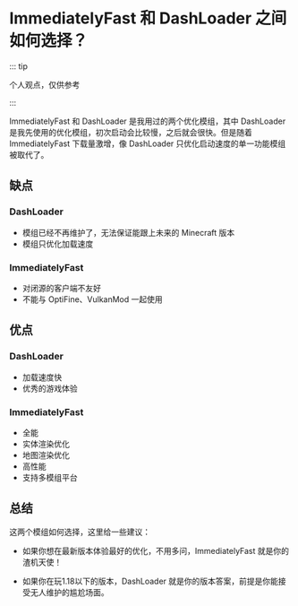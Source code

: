 # ImmediatelyFast 和 DashLoader 之间如何选择？

::: tip

个人观点，仅供参考

:::

ImmediatelyFast 和 DashLoader 是我用过的两个优化模组，其中 DashLoader 是我先使用的优化模组，初次启动会比较慢，之后就会很快。但是随着 ImmediatelyFast 下载量激增，像 DashLoader 只优化启动速度的单一功能模组被取代了。

## 缺点

### DashLoader

- 模组已经不再维护了，无法保证能跟上未来的 Minecraft 版本
- 模组只优化加载速度

### ImmediatelyFast

- 对闭源的客户端不友好
- 不能与 OptiFine、VulkanMod 一起使用

## 优点

### DashLoader

- 加载速度快
- 优秀的游戏体验

### ImmediatelyFast

- 全能
- 实体渲染优化
- 地图渲染优化
- 高性能
- 支持多模组平台

## 总结

这两个模组如何选择，这里给一些建议：

- 如果你想在最新版本体验最好的优化，不用多问，ImmediatelyFast 就是你的渣机天使！

- 如果你在玩1.18以下的版本，DashLoader 就是你的版本答案，前提是你能接受无人维护的尴尬场面。
